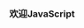 <!--
 * @Author: WangJiaFeng
 * @Date: 2022-02-16 13:50:07
 * @LastEditTime: 2022-02-16 17:19:16
 * @Description: file content
 * @FilePath: \Blog\docs\static\JavaScript\README.md
-->
### 欢迎JavaScript

